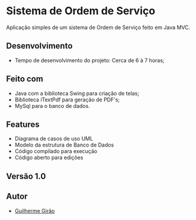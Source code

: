 # Sistema de Ordem de Serviço
Aplicação simples de um sistema de Ordem de Serviço feito em Java MVC.

## Desenvolvimento
* Tempo de desenvolvimento do projeto: Cerca de 6 à 7 horas;

## Feito com
* Java com a biblioteca Swing para criação de telas;
* Biblioteca iTextPdf para geração de PDF's;
* MySql para o banco de dados.

## Features
* Diagrama de casos de uso UML
* Modelo da estrutura de Banco de Dados
* Código compilado para execução
* Código aberto para edições

## Versão 1.0

## Autor

- [Guilherme Girão](https://github.com/guilhermegirao)
